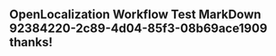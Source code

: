 <properties
ms.topic="hero-topic"
ms.test1="hero-topic"
ms.test2="test"/>

## OpenLocalization Workflow Test MarkDown 92384220-2c89-4d04-85f3-08b69ace1909 thanks!

